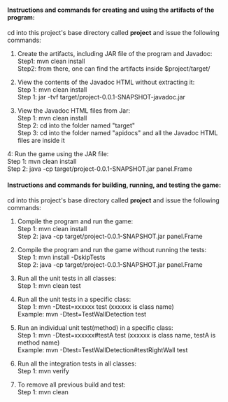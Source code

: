 #### Instructions and commands for creating and using the artifacts of the program: 
    
cd into this project's base directory called **project** and issue the following commands:  
  
1. Create the artifacts, including JAR file of the program and Javadoc:  
	Step1:	mvn clean install  
  	Step2: 	from there, one can find the artifacts inside $project/target/  
  
2. View the contents of the Javadoc HTML without extracting it:  
	Step 1:	mvn clean install  
	Step 1:	jar -tvf target/project-0.0.1-SNAPSHOT-javadoc.jar  
  
3. View the Javadoc HTML files from Jar:  
	Step 1:	mvn clean install  
	Step 2:	cd into the folder named "target"  
	Step 3:	cd into the folder named "apidocs" and all the Javadoc HTML files are inside it  
  
4: Run the game using the JAR file:  
	Step 1:	mvn clean install  
	Step 2: 	java -cp target/project-0.0.1-SNAPSHOT.jar panel.Frame  
  
  
#### Instructions and commands for building, running, and testing the game:  
  
cd into this project's base directory called **project** and issue the following commands:  
  
1. Compile the program and run the game:  
	Step 1:	mvn clean install  
	Step 2:	java -cp target/project-0.0.1-SNAPSHOT.jar panel.Frame  

2. Compile the program and run the game without running the tests:  
	Step 1:	mvn install -DskipTests  
	Step 2:	java -cp target/project-0.0.1-SNAPSHOT.jar panel.Frame  
	
3. Run all the unit tests in all classes:  
	Step 1:	mvn clean test  
	
4. Run all the unit tests in a specific class:  
	Step 1:	mvn -Dtest=xxxxxx test	(xxxxxx is class name)  
	Example:  mvn -Dtest=TestWallDetection test  
	
5. Run an individual unit test(method) in a specific class:  
	Step 1:	mvn -Dtest=xxxxxx#testA test	(xxxxxx is class name, testA is method name)  
	Example:  mvn -Dtest=TestWallDetection#testRightWall test  
	
6. Run all the integration tests in all classes:  
	Step 1:	mvn verify  
  
7. To remove all previous build and test:  
	Step 1:	mvn clean  
  

